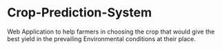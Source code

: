 # Crop-Prediction-System
Web Application to help farmers in choosing the crop that would give the best yield in the prevailing Environmental conditions at their place.
